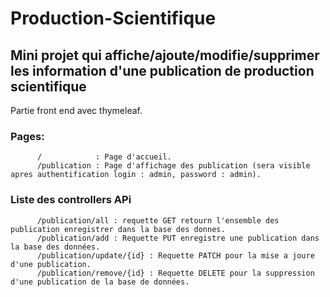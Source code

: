 # Production-Scientifique

## Mini projet qui affiche/ajoute/modifie/supprimer les information d'une publication de production scientifique
Partie front end avec thymeleaf. 

### Pages:
          /            : Page d'accueil.
          /publication : Page d'affichage des publication (sera visible apres authentification login : admin, password : admin).
          
### Liste des controllers APi
          /publication/all : requette GET retourn l'ensemble des publication enregistrer dans la base des donnes.
          /publication/add : Requette PUT enregistre une publication dans la base des données.
          /publication/update/{id} : Requette PATCH pour la mise a joure d'une publication.
          /publication/remove/{id} : Requette DELETE pour la suppression d'une publication de la base de données.
